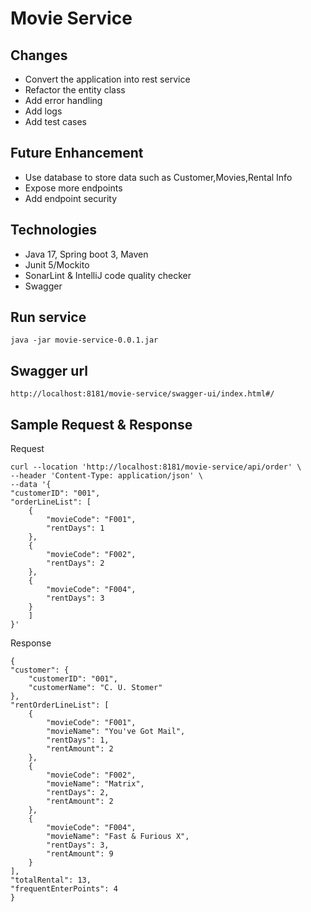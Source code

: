 # Movie Service

## Changes

- Convert the application into rest service
- Refactor the entity class
- Add error handling
- Add logs
- Add test cases

## Future Enhancement

- Use database to store data such as Customer,Movies,Rental Info
- Expose more endpoints
- Add endpoint security

## Technologies

- Java 17, Spring boot 3, Maven
- Junit 5/Mockito
- SonarLint & IntelliJ code quality checker
- Swagger

## Run service 
    java -jar movie-service-0.0.1.jar
## Swagger url
    http://localhost:8181/movie-service/swagger-ui/index.html#/

## Sample Request & Response
Request

    curl --location 'http://localhost:8181/movie-service/api/order' \
    --header 'Content-Type: application/json' \
    --data '{
    "customerID": "001",
    "orderLineList": [
        {
            "movieCode": "F001",
            "rentDays": 1
        },
        {
            "movieCode": "F002",
            "rentDays": 2
        },
        {
            "movieCode": "F004",
            "rentDays": 3
        }
        ]
    }'

Response

    {
    "customer": {
        "customerID": "001",
        "customerName": "C. U. Stomer"
    },
    "rentOrderLineList": [
        {
            "movieCode": "F001",
            "movieName": "You've Got Mail",
            "rentDays": 1,
            "rentAmount": 2
        },
        {
            "movieCode": "F002",
            "movieName": "Matrix",
            "rentDays": 2,
            "rentAmount": 2
        },
        {
            "movieCode": "F004",
            "movieName": "Fast & Furious X",
            "rentDays": 3,
            "rentAmount": 9
        }
    ],
    "totalRental": 13,
    "frequentEnterPoints": 4
    }
    

